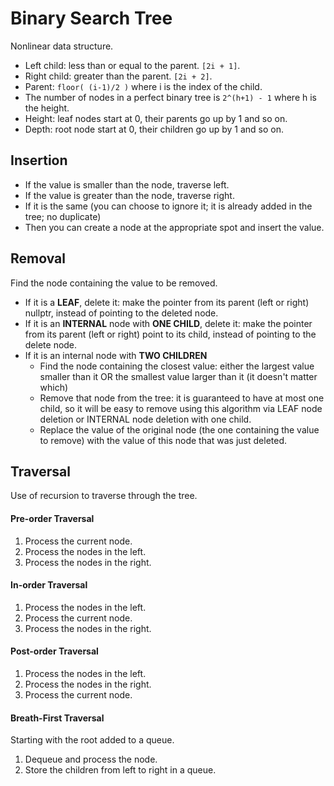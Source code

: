 # Binary Search Tree

Nonlinear data structure.

* Left child: less than or equal to the parent. `[2i + 1]`.
* Right child: greater than the parent. `[2i + 2]`.
* Parent: `floor( (i-1)/2 )` where i is the index of the child.
* The number of nodes in a perfect binary tree is `2^(h+1) - 1` where h is the height.
* Height: leaf nodes start at 0, their parents go up by 1 and so on.
* Depth: root node start at 0, their children go up by 1 and so on.

## Insertion

* If the value is smaller than the node, traverse left.
* If the value is greater than the node, traverse right.
* If it is the same (you can choose to ignore it; it is already added in the tree; no duplicate)
* Then you can create a node at the appropriate spot and insert the value.

## Removal
Find the node containing the value to be removed.

* If it is a **LEAF**, delete it: make the pointer from its parent (left or right) nullptr, instead of pointing to the deleted node.
* If it is an **INTERNAL** node with **ONE CHILD**, delete it: make the pointer from its parent (left or right) point to its child, instead of pointing to the delete node.
* If it is an internal node with **TWO CHILDREN**
  * Find the node containing the closest value: either the largest value smaller than it OR the smallest value larger than it (it doesn't matter which)
  * Remove that node from the tree: it is guaranteed to have at most one child, so it will be easy to remove using this algorithm via LEAF node deletion or INTERNAL node deletion with one child.
  * Replace the value of the original node (the one containing the value to remove) with the value of this node that was just deleted.

## Traversal
Use of recursion to traverse through the tree.

#### Pre-order Traversal
1. Process the current node.
2. Process the nodes in the left.
3. Process the nodes in the right.

#### In-order Traversal
1. Process the nodes in the left.
2. Process the current node.
3. Process the nodes in the right.

#### Post-order Traversal
1. Process the nodes in the left.
2. Process the nodes in the right.
3. Process the current node.

#### Breath-First Traversal
Starting with the root added to a queue.

1. Dequeue and process the node.
2. Store the children from left to right in a queue.
